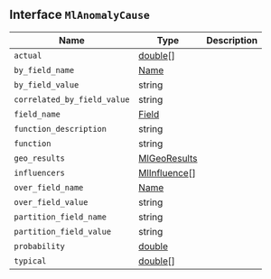 ## Interface `MlAnomalyCause`

| Name | Type | Description |
| - | - | - |
| `actual` | [double](./double.md)[] | &nbsp; |
| `by_field_name` | [Name](./Name.md) | &nbsp; |
| `by_field_value` | string | &nbsp; |
| `correlated_by_field_value` | string | &nbsp; |
| `field_name` | [Field](./Field.md) | &nbsp; |
| `function_description` | string | &nbsp; |
| `function` | string | &nbsp; |
| `geo_results` | [MlGeoResults](./MlGeoResults.md) | &nbsp; |
| `influencers` | [MlInfluence](./MlInfluence.md)[] | &nbsp; |
| `over_field_name` | [Name](./Name.md) | &nbsp; |
| `over_field_value` | string | &nbsp; |
| `partition_field_name` | string | &nbsp; |
| `partition_field_value` | string | &nbsp; |
| `probability` | [double](./double.md) | &nbsp; |
| `typical` | [double](./double.md)[] | &nbsp; |
